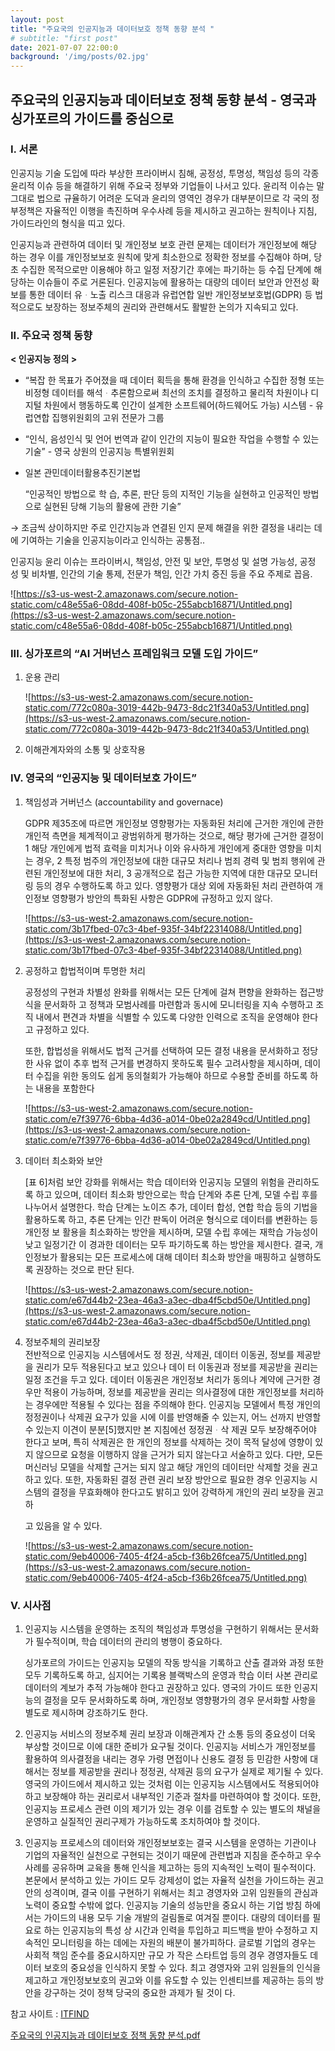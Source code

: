 ```yaml
---
layout: post
title: "주요국의 인공지능과 데이터보호 정책 동향 분석 "
# subtitle: "first post"
date: 2021-07-07 22:00:0
background: '/img/posts/02.jpg'
---
```

## 주요국의 인공지능과 데이터보호 정책 동향 분석 - 영국과 싱가포르의 가이드를 중심으로

### I. 서론
인공지능 기술 도입에 따라 부상한 프라이버시 침해, 공정성, 투명성, 책임성 등의 각종 윤리적 이슈 등을 해결하기 위해 주요국 정부와 기업들이 나서고 있다. 윤리적 이슈는 말 그대로 법으로 규율하기 어려운 도덕과 윤리의 영역인 경우가 대부분이므로 각 국의 정부정책은 자율적인 이행을 촉진하며 우수사례 등을 제시하고 권고하는 원칙이나 지침, 가이드라인의 형식을 띠고 있다.

인공지능과 관련하여 데이터 및 개인정보 보호 관련 문제는 데이터가 개인정보에 해당 하는 경우 이를 개인정보보호 원칙에 맞게 최소한으로 정확한 정보를 수집해야 하며, 당초 수집한 목적으로만 이용해야 하고 일정 저장기간 후에는 파기하는 등 수집 단계에 해당하는 이슈들이 주로 거론된다. 인공지능에 활용하는 대량의 데이터 보안과 안전성 확보를 통한 데이터 유ᆞ노출 리스크 대응과 유럽연합 일반 개인정보보호법(GDPR) 등 법적으로도 보장하는 정보주체의 권리와 관련해서도 활발한 논의가 지속되고 있다.

### II. 주요국 정책 동향

**< 인공지능 정의 >**

- “복잡 한 목표가 주어졌을 때 데이터 획득을 통해 환경을 인식하고 수집한 정형 또는 비정형 데이터를 해석ᆞ추론함으로써 최선의 조치를 결정하고 물리적 차원이나 디지털 차원에서 행동하도록 인간이 설계한 소프트웨어(하드웨어도 가능) 시스템 - 유럽연합 집행위원회의 고위 전문가 그룹

- “인식, 음성인식 및 언어 번역과 같이 인간의 지능이 필요한 작업을 수행할 수 있는 기술” - 영국 상원의 인공지능 특별위원회


- 일본 관민데이터활용추진기본법

    “인공적인 방법으로 학 습, 추론, 판단 등의 지적인 기능을 실현하고 인공적인 방법으로 실현된 당해 기능의 활용에 관한 기술”

→ 조금씩 상이하지만 주로 인간지능과 연결된 인지 문제 해결을 위한 결정을 내리는 데에 기여하는 기술을 인공지능이라고 인식하는 공통점..

인공지능 윤리 이슈는 프라이버시, 책임성, 안전 및 보안, 투명성 및 설명 가능성, 공정 성 및 비차별, 인간의 기술 통제, 전문가 책임, 인간 가치 증진 등을 주요 주제로 꼽음.

![https://s3-us-west-2.amazonaws.com/secure.notion-static.com/c48e55a6-08dd-408f-b05c-255abcb16871/Untitled.png](https://s3-us-west-2.amazonaws.com/secure.notion-static.com/c48e55a6-08dd-408f-b05c-255abcb16871/Untitled.png)

### III. 싱가포르의 “AI 거버넌스 프레임워크 모델 도입 가이드”

1. 운용 관리

    ![https://s3-us-west-2.amazonaws.com/secure.notion-static.com/772c080a-3019-442b-9473-8dc21f340a53/Untitled.png](https://s3-us-west-2.amazonaws.com/secure.notion-static.com/772c080a-3019-442b-9473-8dc21f340a53/Untitled.png)
  
2. 이해관계자와의 소통 및 상호작용

### IV. 영국의 “인공지능 및 데이터보호 가이드”

1. 책임성과 거버넌스 (accountability and governace)

    GDPR 제35조에 따르면 개인정보 영향평가는 자동화된 처리에 근거한 개인에 관한 개인적 측면을 체계적이고 광범위하게 평가하는 것으로, 해당 평가에 근거한 결정이 1 해당 개인에게 법적 효력을 미치거나 이와 유사하게 개인에게 중대한 영향을 미치는 경우, 2 특정 범주의 개인정보에 대한 대규모 처리나 범죄 경력 및 범죄 행위에 관련된 개인정보에 대한 처리, 3 공개적으로 접근 가능한 지역에 대한 대규모 모니터링 등의 경우 수행하도록 하고 있다. 영향평가 대상 외에 자동화된 처리 관련하여 개인정보 영향평가 방안의 특화된 사항은 GDPR에 규정하고 있지 않다.

    ![https://s3-us-west-2.amazonaws.com/secure.notion-static.com/3b17fbed-07c3-4bef-935f-34bf22314088/Untitled.png](https://s3-us-west-2.amazonaws.com/secure.notion-static.com/3b17fbed-07c3-4bef-935f-34bf22314088/Untitled.png)

2. 공정하고 합법적이며 투명한 처리

    공정성의 구현과 차별성 완화를 위해서는 모든 단계에 걸쳐 편향을 완화하는 접근방식을 문서화하 고 정책과 모범사례를 마련함과 동시에 모니터링을 지속 수행하고 조직 내에서 편견과 차별을 식별할 수 있도록 다양한 인력으로 조직을 운영해야 한다고 규정하고 있다.

    또한, 합법성을 위해서도 법적 근거를 선택하여 모든 결정 내용을 문서화하고 정당한 사유 없이 추후 법적 근거를 변경하지 못하도록 필수 고려사항을 제시하며, 데이터 수집을 위한 동의도 쉽게 동의철회가 가능해야 하므로 수용할 준비를 하도록 하는 내용을 포함한다

    ![https://s3-us-west-2.amazonaws.com/secure.notion-static.com/e7f39776-6bba-4d36-a014-0be02a2849cd/Untitled.png](https://s3-us-west-2.amazonaws.com/secure.notion-static.com/e7f39776-6bba-4d36-a014-0be02a2849cd/Untitled.png)

3. 데이터 최소화와 보안

    [표 6]처럼 보안 강화를 위해서는 학습 데이터와 인공지능 모델의 위험을 관리하도록 하고 있으며, 데이터 최소화 방안으로는 학습 단계와 추론 단계, 모델 수립 후를 나누어서 설명한다. 학습 단계는 노이즈 추가, 데이터 합성, 연합 학습 등의 기법을 활용하도록 하고, 추론 단계는 인간 판독이 어려운 형식으로 데이터를 변환하는 등 개인정 보 활용을 최소화하는 방안을 제시하며, 모델 수립 후에는 재학습 가능성이 낮고 일정기간 이 경과한 데이터는 모두 파기하도록 하는 방안을 제시한다. 결국, 개인정보가 활용되는 모든 프로세스에 대해 데이터 최소화 방안을 매핑하고 실행하도록 권장하는 것으로 판단 된다.

    ![https://s3-us-west-2.amazonaws.com/secure.notion-static.com/e67d44b2-23ea-46a3-a3ec-dba4f5cbd50e/Untitled.png](https://s3-us-west-2.amazonaws.com/secure.notion-static.com/e67d44b2-23ea-46a3-a3ec-dba4f5cbd50e/Untitled.png)

4. 정보주체의 권리보장
\
    전반적으로 인공지능 시스템에서도 정 정권, 삭제권, 데이터 이동권, 정보를 제공받을 권리가 모두 적용된다고 보고 있으나 데이 터 이동권과 정보를 제공받을 권리는 일정 조건을 두고 있다. 데이터 이동권은 개인정보 처리가 동의나 계약에 근거한 경우만 적용이 가능하며, 정보를 제공받을 권리는 의사결정에 대한 개인정보를 처리하는 경우에만 적용될 수 있다는 점을 주의해야 한다.
    인공지능 모델에서 특정 개인의 정정권이나 삭제권 요구가 있을 시에 이를 반영해줄
    수 있는지, 어느 선까지 반영할 수 있는지 이견이 분분[5]했지만 본 지침에선 정정권ᆞ삭
    제권 모두 보장해주어야 한다고 보며, 특히 삭제권은 한 개인의 정보를 삭제하는 것이
    목적 달성에 영향이 있지 않으므로 요청을 이행하지 않을 근거가 되지 않는다고 서술하고
    있다. 다만, 모든 머신러닝 모델을 삭제할 근거는 되지 않고 해당 개인의 데이터만 삭제할
    것을 권고하고 있다. 또한, 자동화된 결정 관련 권리 보장 방안으로 필요한 경우 인공지능
    시스템의 결정을 무효화해야 한다고도 밝히고 있어 강력하게 개인의 권리 보장을 권고하

    고 있음을 알 수 있다.

    ![https://s3-us-west-2.amazonaws.com/secure.notion-static.com/9eb40006-7405-4f24-a5cb-f36b26fcea75/Untitled.png](https://s3-us-west-2.amazonaws.com/secure.notion-static.com/9eb40006-7405-4f24-a5cb-f36b26fcea75/Untitled.png)

### V. 시사점

1. 인공지능 시스템을 운영하는 조직의 책임성과 투명성을 구현하기 위해서는 문서화가 필수적이며, 학습 데이터의 관리의 병행이 중요하다. 

    싱가포르의 가이드는 인공지능 모델의 작동 방식을 기록하고 산출 결과와 과정 또한 모두 기록하도록 하고, 심지어는 기록용 블랙박스의 운영과 학습  이터 사본 관리로 데이터의 계보가 추적 가능해야 한다고 권장하고 있다. 영국의 가이드 또한 인공지능의 결정을 모두 문서화하도록 하며, 개인정보 영향평가의 경우 문서화할 사항을 별도로 제시하며 강조하기도 한다.

2. 인공지능 서비스의 정보주체 권리 보장과 이해관계자 간 소통 등의 중요성이 더욱 부상할 것이므로 이에 대한 준비가 요구될 것이다. 인공지능 서비스가 개인정보를 활용하여 의사결정을 내리는 경우 가령 면접이나 신용도 결정 등 민감한 사항에 대해서는 정보를 제공받을 권리나 정정권, 삭제권 등의 요구가 실제로 제기될 수 있다. 영국의 가이드에서 제시하고 있는 것처럼 이는 인공지능 시스템에서도 적용되어야 하고 보장해야 하는 권리로서 내부적인 기준과 절차를 마련하여야 할 것이다. 또한, 인공지능 프로세스 관련 이의 제기가 있는 경우 이를 검토할 수 있는 별도의 채널을 운영하고 실질적인 권리구제가 가능하도록 조치하여야 할 것이다.


3. 인공지능 프로세스의 데이터와 개인정보보호는 결국 시스템을 운영하는 기관이나 기업의 자율적인 실천으로 구현되는 것이기 때문에 관련법과 지침을 준수하고 우수사례를 공유하며 교육을 통해 인식을 제고하는 등의 지속적인 노력이 필수적이다. 본문에서 분석하고 있는 가이드 모두 강제성이 없는 자율적 실천을 가이드하는 권고안의 성격이며, 결국 이를 구현하기 위해서는 최고 경영자와 고위 임원들의 관심과 노력이 중요할 수밖에 없다. 인공지능 기술의 성능만을 중요시 하는 기업 방침 하에서는 가이드의 내용 모두 기술 개발의 걸림돌로 여겨질 뿐이다. 대량의 데이터를 필요로 하는 인공지능의 특성 상 시간과 인력을 투입하고 피드백을 받아 수정하고 지속적인 모니터링을 하는 데에는 자원의 배분이 불가피하다. 글로벌 기업의 경우는 사회적 책임 준수를 중요시하지만 규모 가 작은 스타트업 등의 경우 경영자들도 데이터 보호의 중요성을 인식하지 못할 수 있다. 최고 경영자와 고위 임원들의 인식을 제고하고 개인정보보호의 권고와 이를 유도할 수 있는 인센티브를 제공하는 등의 방안을 강구하는 것이 정책 당국의 중요한 과제가 될 것이 다.

참고 사이트 : [ITFIND](https://www.itfind.or.kr/publication/regular/weeklytrend/weekly/list.do)

[주요국의 인공지능과 데이터보호 정책 동향 분석.pdf](https://s3-us-west-2.amazonaws.com/secure.notion-static.com/641b1fcc-c988-48ee-aa0f-be01783478a8/_____.pdf)